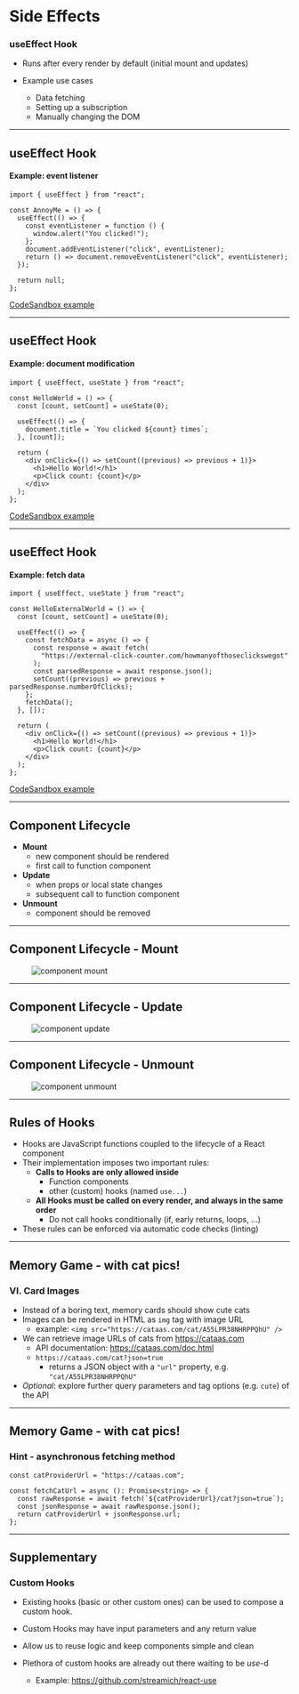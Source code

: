 # Side Effects

### useEffect Hook

- Runs after every render by default (initial mount and updates)
- Example use cases

  - Data fetching
  - Setting up a subscription
  - Manually changing the DOM

----

## useEffect Hook

#### Example: event listener

```tsx
import { useEffect } from "react";

const AnnoyMe = () => {
  useEffect(() => {
    const eventListener = function () {
      window.alert("You clicked!");
    };
    document.addEventListener("click", eventListener);
    return () => document.removeEventListener("click", eventListener);
  });

  return null;
};
```

[CodeSandbox example](https://codesandbox.io/s/proud-morning-ot5f8p?file=/src/App.js)

----

## useEffect Hook

#### Example: document modification

```tsx
import { useEffect, useState } from "react";

const HelloWorld = () => {
  const [count, setCount] = useState(0);

  useEffect(() => {
    document.title = `You clicked ${count} times`;
  }, [count]);

  return (
    <div onClick={() => setCount((previous) => previous + 1)}>
      <h1>Hello World!</h1>
      <p>Click count: {count}</p>
    </div>
  );
};
```

[CodeSandbox example](https://codesandbox.io/s/serene-swartz-4olw34?file=/src/App.js)

----

## useEffect Hook

#### Example: fetch data

```tsx
import { useEffect, useState } from "react";

const HelloExternalWorld = () => {
  const [count, setCount] = useState(0);

  useEffect(() => {
    const fetchData = async () => {
      const response = await fetch(
        "https://external-click-counter.com/howmanyofthoseclickswegot"
      );
      const parsedResponse = await response.json();
      setCount((previous) => previous + parsedResponse.numberOfClicks);
    };
    fetchData();
  }, []);

  return (
    <div onClick={() => setCount((previous) => previous + 1)}>
      <h1>Hello World!</h1>
      <p>Click count: {count}</p>
    </div>
  );
};
```

[CodeSandbox example](https://codesandbox.io/s/frosty-microservice-sjzh00?file=/src/App.js)

----

## Component Lifecycle

- **Mount**
  - new component should be rendered
  - first call to function component
- **Update**
  - when props or local state changes
  - subsequent call to function component
- **Unmount**
  - component should be removed

----

## Component Lifecycle - Mount

<figure>
  <img src="img/ComponentLifecycle-mount.png" style="box-shadow: none" alt="component mount"/>
</figure>

----

## Component Lifecycle - Update

<figure>
  <img src="img/ComponentLifecycle-update.png" style="box-shadow: none" alt="component update"/>
</figure>

----

## Component Lifecycle - Unmount

<figure>
  <img src="img/ComponentLifecycle-unmount.png" style="box-shadow: none" alt="component unmount"/>
</figure>

----

## Rules of Hooks

- Hooks are JavaScript functions coupled to the lifecycle of a React component
- Their implementation imposes two important rules:
  - **Calls to Hooks are only allowed inside**
    - Function components
    - other (custom) hooks (named `use...`)
  - **All Hooks must be called on every render, and always in the same order**
    - Do not call hooks conditionally (if, early returns, loops, ...)
- These rules can be enforced via automatic code checks (linting)

----

## Memory Game - with cat pics!

### VI. Card Images

- Instead of a boring text, memory cards should show cute cats
- Images can be rendered in HTML as `img` tag with image URL
  - example: `<img src="https://cataas.com/cat/A55LPR38NHRPPQhU" />`
- We can retrieve image URLs of cats from https://cataas.com
  - API documentation: https://cataas.com/doc.html
  - `https://cataas.com/cat?json=true`
    - returns a JSON object with a `"url"` property, e.g. `"cat/A55LPR38NHRPPQhU"`
- _Optional_: explore further query parameters and tag options (e.g. `cute`) of the API

----

## Memory Game - with cat pics!

### Hint - asynchronous fetching method

```tsx
const catProviderUrl = "https://cataas.com";

const fetchCatUrl = async (): Promise<string> => {
  const rawResponse = await fetch(`${catProviderUrl}/cat?json=true`);
  const jsonResponse = await rawResponse.json();
  return catProviderUrl + jsonResponse.url;
};
```

----

## Supplementary

### Custom Hooks

- Existing hooks (basic or other custom ones) can be used to compose a custom hook.
- Custom Hooks may have input parameters and any return value
- Allow us to reuse logic and keep components simple and clean
- Plethora of custom hooks are already out there waiting to be _use_-d

  - Example: https://github.com/streamich/react-use
